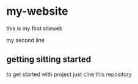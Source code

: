# my-website

this is my first siteweb

my second line

## getting sitting started

to get started with project just clne this repository
